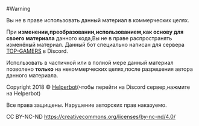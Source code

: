 #Warning

Вы не в праве использовать данный материал в коммерческих целях.

При **изменении,преобразовании,использованием,как основу для своего материала** данного кода,Вы не в праве распространять изменёный материал. Данный бот специально написан для сервера [TOP-GAMERS](https://discord.io/TOPGAMERS) в Discord.


Использовать в частичной или в полной мере данный материал позволено **только** на некоммерческих целях,после разрешения автора данного материала.

Copyright 2018 © [Helperbot](https://discord.io/TOPGAMERS)(чтобы перейти на Discord сервер,нажмите на Helperbot)

Все права защищены.
Нарушение авторских прав наказуемо.

CC BY-NC-ND
https://creativecommons.org/licenses/by-nc-nd/4.0/
